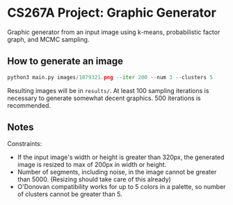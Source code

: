 # CS267A Project: Graphic Generator

Graphic generator from an input image using k-means, probabilistic factor graph, and MCMC sampling. 

## How to generate an image
```Python
python3 main.py images/1879321.png --iter 200 --num 3 --clusters 5
```
Resulting images will be in `results/`. At least 100 sampling iterations is necessary to generate somewhat decent graphics. 500 iterations is recommended. 

## Notes
Constraints:
- If the input image's width or height is greater than 320px, the generated image is resized to max of 200px in width or height.
- Number of segments, including noise, in the image cannot be greater than 5000. (Resizing should take care of this already)
- O'Donovan compatibility works for up to 5 colors in a palette, so number of clusters cannot be greater than 5.
